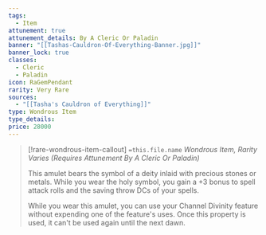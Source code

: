 ```yaml
---
tags:
  - Item
attunement: true
attunement_details: By A Cleric Or Paladin
banner: "[[Tashas-Cauldron-Of-Everything-Banner.jpg]]"
banner_lock: true
classes:
  - Cleric
  - Paladin
icon: RaGemPendant
rarity: Very Rare
sources:
  - "[[Tasha's Cauldron of Everything]]"
type: Wondrous Item
type_details: 
price: 28000
---
```

>[!rare-wondrous-item-callout] `=this.file.name`
>*Wondrous Item, Rarity Varies (Requires Attunement By A Cleric Or Paladin)*
>
>This amulet bears the symbol of a deity inlaid with precious stones or metals. While you wear the holy symbol, you gain a +3 bonus to spell attack rolls and the saving throw DCs of your spells.
>
>While you wear this amulet, you can use your Channel Divinity feature without expending one of the feature's uses. Once this property is used, it can't be used again until the next dawn.
>
>